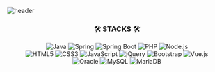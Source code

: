 <!--
**junirii/junirii** is a ✨ _special_ ✨ repository because its `README.md` (this file) appears on your GitHub profile.

Here are some ideas to get you started:

- 🔭 I’m currently working on ...
- 🌱 I’m currently learning ...
- 👯 I’m looking to collaborate on ...
- 🤔 I’m looking for help with ...
- 💬 Ask me about ...
- 📫 How to reach me: ...
- 😄 Pronouns: ...
- ⚡ Fun fact: ...
-->
![header](https://capsule-render.vercel.app/api?type=rounded&color=gradient&height=300&section=header&text=WELCOME%20&fontSize=90&desc=junirii%20GitHub%20&fontAlign=30&descAlign=30&descAlignY=65&animation=twinkling)
<br>

<h3 align="center"><b>🛠 STACKS 🛠</b></h3>
<p align="center">
<img alt="Java" src="https://img.shields.io/badge/java-007396?style=for-the-badge&logo=java&logoColor=white">
<img alt="Spring" src ="https://img.shields.io/badge/Spring-6DB33F.svg?&style=for-the-badge&logo=Spring&logoColor=white"/>
<img alt="Spring Boot" src ="https://img.shields.io/badge/Spring Boot-6DB33F.svg?&style=for-the-badge&logo=Spring Boot&logoColor=white"/>
<img alt="PHP" src ="https://img.shields.io/badge/PHP-777BB4.svg?&style=for-the-badge&logo=PHP&logoColor=white"/>
<img alt="Node.js" src="https://img.shields.io/badge/node.js-6DA55F?style=for-the-badge&logo=node.js&logoColor=white">
<br>
<img alt="HTML5" src ="https://img.shields.io/badge/HTML5-E34F26.svg?&style=for-the-badge&logo=HTML5&logoColor=white"/>
<img alt="CSS3" src ="https://img.shields.io/badge/CSS3-1572B6.svg?&style=for-the-badge&logo=CSS3&logoColor=white"/>
<img alt="JavaScript" src ="https://img.shields.io/badge/JavaScript-F7DF1E.svg?&style=for-the-badge&logo=JavaScript&logoColor=white"/>
<img alt="jQuery" src ="https://img.shields.io/badge/jQuery-0769AD.svg?&style=for-the-badge&logo=jQuery&logoColor=white"/>
<img alt="Bootstrap" src ="https://img.shields.io/badge/bootstrap-%23563D7C.svg?style=for-the-badge&logo=bootstrap&logoColor=white"/>
<img alt="Vue.js" src ="https://img.shields.io/badge/vue.js-%2335495e.svg?style=for-the-badge&logo=vuedotjs&logoColor=%234FC08D"/>
<br>
<img alt="Oracle" src ="https://img.shields.io/badge/Oracle-F80000.svg?&style=for-the-badge&logo=Oracle&logoColor=white"/>
<img alt="MySQL" src ="https://img.shields.io/badge/MySQL-4479A1.svg?&style=for-the-badge&logo=MySQL&logoColor=white"/>
<img alt="MariaDB" src ="https://img.shields.io/badge/MariaDB-003545.svg?&style=for-the-badge&logo=MariaDB&logoColor=white"/>
</p>
